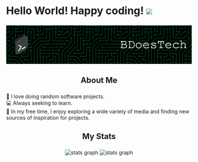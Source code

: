 # Hello World! Happy coding! <img src="https://raw.githubusercontent.com/MartinHeinz/MartinHeinz/master/wave.gif" width="30px">

###

<div align="center">
  <img height="" src="https://raw.githubusercontent.com/bdoestech/bdoestech/main/github-header-image.png"  />
</div>

###

<h2 align="center">About Me</h2>

###

🤖 I love doing random software projects.\
💻 Always seeking to learn.\
🌟 In my free time, I enjoy exploring a wide variety of media and finding new sources of inspiration for projects.
###

<h2 align="center">My Stats</h2>

###

<div align="center">
  <img src="http://github-profile-summary-cards.vercel.app/api/cards/profile-details?username=bdoestech&theme=bear" width=750  alt="stats graph"/>
  <img src="https://github-readme-stats.vercel.app/api/top-langs/?username=bdoestech&theme=tokyonight" width=750  alt="stats graph"/>
</div>

###
